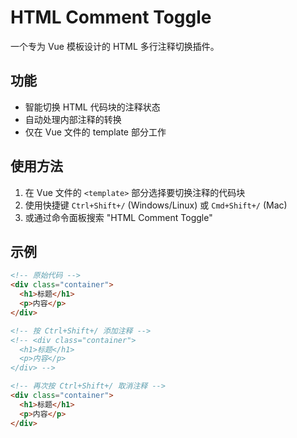 # HTML Comment Toggle

一个专为 Vue 模板设计的 HTML 多行注释切换插件。

## 功能

- 智能切换 HTML 代码块的注释状态
- 自动处理内部注释的转换
- 仅在 Vue 文件的 template 部分工作

## 使用方法

1. 在 Vue 文件的 `<template>` 部分选择要切换注释的代码块
2. 使用快捷键 `Ctrl+Shift+/` (Windows/Linux) 或 `Cmd+Shift+/` (Mac)
3. 或通过命令面板搜索 "HTML Comment Toggle"

## 示例

```html
<!-- 原始代码 -->
<div class="container">
  <h1>标题</h1>
  <p>内容</p>
</div>

<!-- 按 Ctrl+Shift+/ 添加注释 -->
<!-- <div class="container">
  <h1>标题</h1>
  <p>内容</p>
</div> -->

<!-- 再次按 Ctrl+Shift+/ 取消注释 -->
<div class="container">
  <h1>标题</h1>
  <p>内容</p>
</div>
```